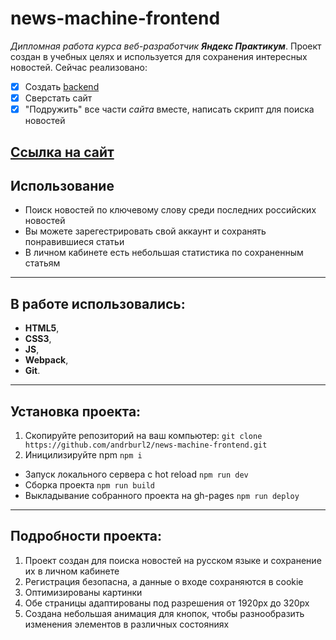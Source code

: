 # news-machine-frontend

_Дипломная работа курса веб-разработчик **Яндекс Практикум**_. Проект создан в учебных целях и используется для сохранения интересных новостей. Сейчас реализовано:
- [x] Создать [backend](https://github.com/andrburl2/news-machine-api)
- [x] Сверстать сайт
- [x] "Подружить" все части _сайта_ вместе, написать скрипт для поиска новостей

## [Ссылка на сайт](https://news-machine.ml)

## Использование
* Поиск новостей по ключевому слову среди последних российских новостей
* Вы можете зарегестрировать свой аккаунт и сохранять понравившиеся статьи
* В личном кабинете есть небольшая статистика по сохраненным статьям

___

## В работе использовались:
- **HTML5**,
- **CSS3**,
- **JS**,
- **Webpack**,
- **Git**.

___

## Установка проекта:
1. Скопируйте репозиторий на ваш компьютер:
`git clone https://github.com/andrburl2/news-machine-frontend.git`
2. Иницилизируйте npm `npm i`
* Запуск локального сервера с hot reload
`npm run dev`
* Сборка проекта
`npm run build`
* Выкладывание собранного проекта на gh-pages
`npm run deploy`
___

## Подробности проекта:
1. Проект создан для поиска новостей на русском языке и сохранение их в личном кабинете
2. Регистрация безопасна, а данные о входе сохраняются в cookie
3. Оптимизированы картинки
4. Обе страницы адаптированы под разрешения от 1920px до 320px
5. Создана небольшая анимация для кнопок, чтобы разнообразить изменения элементов в различных состояниях
